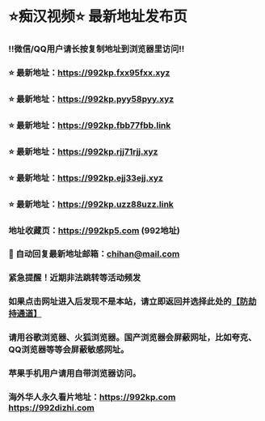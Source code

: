 # ⭐️痴汉视频⭐️ 最新地址发布页

### ‼️微信/QQ用户请长按复制地址到浏览器里访问‼️

### ⭐️ 最新地址：https://992kp.fxx95fxx.xyz

### ⭐️ 最新地址：https://992kp.pyy58pyy.xyz

### ⭐️ 最新地址：https://992kp.fbb77fbb.link

### ⭐️ 最新地址：https://992kp.rjj71rjj.xyz

### ⭐️ 最新地址：https://992kp.ejj33ejj.xyz

### ⭐️ 最新地址：https://992kp.uzz88uzz.link



### 地址收藏页：https://992kp5.com (992地址)
### 📧 自动回复最新地址邮箱：chihan@mail.com
### 紧急提醒！近期非法跳转等活动频发
### 如果点击网址进入后发现不是本站，请立即返回并选择此处的[【防劫持通道】](https://23.224.130.222:7583)
### 请用谷歌浏览器、火狐浏览器。国产浏览器会屏蔽网址，比如夸克、QQ浏览器等等会屏蔽敏感网址。
### 苹果手机用户请用自带浏览器访问。
### 海外华人永久看片地址：https://992kp.com  https://992dizhi.com

